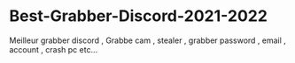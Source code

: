 # Best-Grabber-Discord-2021-2022
Meilleur grabber discord , Grabbe cam , stealer , grabber password , email , account , crash pc etc...
